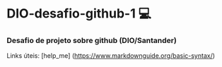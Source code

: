 # DIO-desafio-github-1 💻
### Desafio de projeto sobre github (DIO/Santander)

Links úteis:
[help_me] (https://www.markdownguide.org/basic-syntax/)
